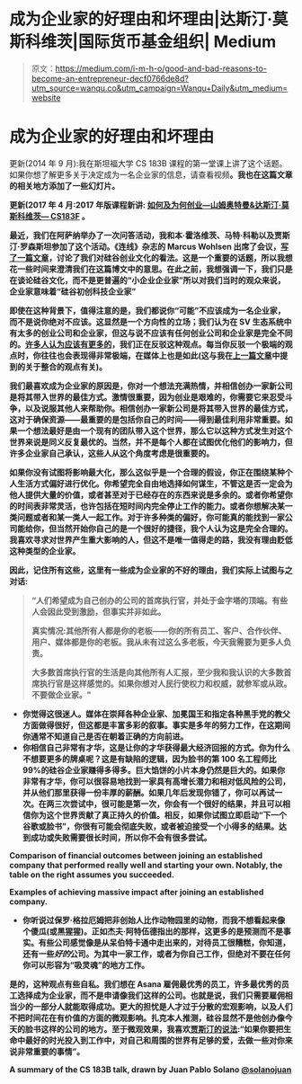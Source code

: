 # 成为企业家的好理由和坏理由|达斯汀·莫斯科维茨|国际货币基金组织| Medium

> 原文：<https://medium.com/i-m-h-o/good-and-bad-reasons-to-become-an-entrepreneur-decf0766de8d?utm_source=wanqu.co&utm_campaign=Wanqu+Daily&utm_medium=website>

# 成为企业家的好理由和坏理由

更新(2014 年 9 月):我在斯坦福大学 CS 183B 课程的第一堂课上讲了这个话题。如果你想了解更多关于决定成为一名企业家的信息，请查看视频[](http://startupclass.samaltman.com/courses/lec01/)****。我也在这篇文章的相关地方添加了一些幻灯片。****

****更新(2017 年 4 月:2017 年版课程新讲:** [**如何及为何创业—山姆奥特曼&达斯汀·莫斯科维茨— CS183F**](https://www.youtube.com/watch?v=ZoqgAy3h4OM&t=9s) **。****

**最近，我们在阿萨纳举办了一次问答活动，我和本·霍洛维茨、马特·科勒以及贾斯汀·罗森斯坦参加了这个活动。《连线》杂志的 Marcus Wohlsen 出席了会议，[写了一篇文章](http://www.wired.com/business/2013/08/moskovitz-entrepreneurship/)，讨论了我们对硅谷创业文化的看法。这是一个重要的话题，所以我想花一些时间来澄清我们在这篇博文中的意思。在此之前，我想强调一下，我们只是在谈论硅谷文化，而不是更普遍的“小企业企业家”所以对我们当时的观众来说，企业家意味着“硅谷初创科技企业家”**

**即使在这种背景下，值得注意的是，我们都说你“可能”不应该成为一名企业家，而不是说你绝对不应该。这显然是一个方向性的立场；我们认为在 SV 生态系统中有太多的创业公司和企业家，但这与说不应该有任何创业公司和企业家是完全不同的。[许多人认为应该有更多的](http://www.nytimes.com/2013/05/05/magazine/y-combinator-silicon-valleys-start-up-machine.html?pagewanted=all&_r=2&)，我们正在反驳这种观点。每当你反驳一个极端的观点时，你往往也会表现得非常极端，在媒体上也是如此(这与我在[上一篇文章](/i-m-h-o/625c1bf280c8)中提到的关于整合的观点有关)。**

**我们最喜欢成为企业家的原因是，你对一个想法充满热情，并相信创办一家新公司是将其带入世界的最佳方式。激情很重要，因为创业是艰难的，你需要它来忍受斗争，以及说服其他人来帮助你。相信创办一家新公司是将其带入世界的最佳方式，这对于确保资源——最重要的是包括你自己的时间——得到最佳利用非常重要。如果一个想法最好是由一个现有的团队带入这个世界，那么它以这种方式发生对这个世界来说是同义反复最优的。当然，并不是每个人都在试图优化他们的影响力，但许多企业家自己承认，这些人从这个角度考虑是很重要的。**

**如果你没有试图将影响最大化，那么这似乎是一个合理的假设，你正在围绕某种个人生活方式偏好进行优化。你希望完全自由地选择如何谋生，不管这是否一定会为他人提供大量的价值，或者甚至对于已经存在的东西来说是多余的。或者你希望你的时间表非常灵活，也许包括在短时间内完全停止工作的能力。或者你想解决某一类问题或者和某一类人一起工作。对于许多种类的偏好，你可能真的能找到一家公司能给你，但当然开始你自己的是一个很好的捷径，我个人认为这是完全合理的。我喜欢寻求对世界产生重大影响的人，但这不是唯一值得走的路，我没有理由贬低这种类型的企业家。**

**因此，记住所有这些，这里有一些成为企业家的不好的理由，我们实际上试图与之对话:**

> **“人们希望成为自己创办的公司的首席执行官，并处于金字塔的顶端。有些人会因此受到激励，但事实并非如此。**
> 
> **真实情况:其他所有人都是你的老板——你的所有员工、客户、合作伙伴、用户、媒体都是你的老板。我从未有过这么多老板，今天我需要为更多人负责。**
> 
> **大多数首席执行官的生活是向其他所有人汇报，至少我和我认识的大多数首席执行官是这样感觉的。如果你想对人民行使权力和权威，就参军或从政。不要做企业家。"**

*   **你觉得这很迷人。媒体在崇拜各种企业家、加冕国王和指定各种黑手党的教父方面做得很好，但这都是丰富多彩的叙事。事实是多年的努力工作，在这期间你通常不知道自己是否在朝着正确的方向前进。**
*   **你相信自己非常有才华，这是让你的才华获得最大经济回报的方式。你为什么不想要更多的牌桌呢？这是有缺陷的逻辑，因为脸书的第 100 名工程师比 99%的硅谷企业家赚得多得多。巨大馅饼的小片本身仍然是巨大的。如果你非常有才华，你可以很容易地找到一家具有高增长潜力和相对低风险的公司，并从他们那里获得一份丰厚的薪酬。如果几年后发现你错了，你可以再试一次。在两三次尝试中，很可能是第一次，你会有一个很好的结果，并且可以相信你为这个世界贡献了真正持久的价值。相反，如果你试图立即启动“下一个谷歌或脸书”，你很有可能会彻底失败，或者被迫接受一个小得多的结果。达到成功或失败需要很长时间，所以你不会有很多尝试。**



**Comparison of financial outcomes between joining an established company that performed really well and starting your own. Notably, the table on the right assumes you succeeded.**





**Examples of achieving massive impact after joining an established company.**



*   **你听说过保罗·格拉厄姆把非创始人比作动物园里的动物，而我不想看起来像个傻瓜(或黑猩猩)。正如杰夫·阿特伍德指出的那样，这更多的是预测而不是事实。有些公司感觉像是从呆伯特卡通中走出来的，对待员工很糟糕，你知道，还有一些*好的*公司。为其中一家工作，或者为你自己工作，但绝对不要在任何你可以形容为“吸灵魂”的地方工作。**

**是的，这种观点有些自私。我们想在 Asana 雇佣最优秀的员工，许多最优秀的员工选择成为企业家，而不是申请像我们这样的公司。也就是说，我们只需要雇佣相当少的一部分人就能取得成功。更大的担忧是人才过于分散的宏观影响，以及人们不把时间花在有价值的方面的微观影响。扎克本人推测，硅谷显然不是他创办像今天的脸书这样的公司的地方。至于微观效果，我喜欢[贾斯汀的说法](http://techcrunch.com/2012/01/20/do-great-things/):“如果你要把生命中最好的时光投入到工作中，对自己和周围的世界有足够的爱，去做一些对你来说非常重要的事情”。**



**A summary of the CS 183B talk, drawn by **Juan Pablo Solano** [@solanojuan](https://twitter.com/solanojuan)**


